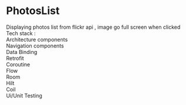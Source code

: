 # PhotosList
Displaying photos list from flickr api , image go full screen when clicked   
Tech stack :  
Architecture components  
Navigation components  
Data Binding   
Retrofit  
Coroutine   
Flow   
Room     
Hilt  
Coil  
Ui/Unit Testing 
